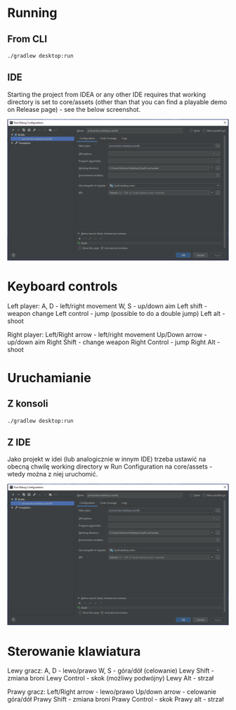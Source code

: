 
# Running
## From CLI
```
./gradlew desktop:run
```
## IDE
Starting the project from IDEA or any other IDE requires that working directory is set to core/assets (other than that you can find a playable demo on Release page) - see the below screenshot.

![Run Configuration for Idea](https://github.com/TouK/QuaK/blob/master/Screenshot/Configuration.png)

# Keyboard controls
Left player:
A, D - left/right movement
W, S - up/down aim
Left shift - weapon change
Left control - jump (possible to do a double jump)
Left alt - shoot

Right player:
Left/Right arrow - left/right movement
Up/Down arrow - up/down aim
Right Shift - change weapon
Right Control - jump
Right Alt - shoot


# Uruchamianie
## Z konsoli
```
./gradlew desktop:run
```
## Z IDE

Jako projekt w idei (lub analogicznie w innym IDE) trzeba ustawić na obecną chwilę working directory w Run Configuration na core/assets - wtedy można z niej uruchomić.

![Run Configuration for Idea](https://github.com/TouK/QuaK/blob/master/Screenshot/Configuration.png)

# Sterowanie klawiatura
Lewy gracz:
A, D - lewo/prawo
W, S - góra/dół (celowanie)
Lewy Shift - zmiana broni
Lewy Control - skok (możliwy podwójny)
Lewy Alt - strzał

Prawy gracz:
Left/Right arrow - lewo/prawo
Up/down arrow - celowanie góra/dół
Prawy Shift - zmiana broni
Prawy Control - skok
Prawy alt - strzał


